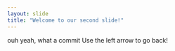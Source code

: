 ```yaml
---
layout: slide
title: "Welcome to our second slide!"
---
```

ouh yeah, what a commit
Use the left arrow to go back!
